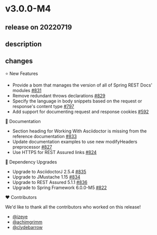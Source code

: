 # v3.0.0-M4

## release on 20220719

## description

## changes

⭐ New Features

* Provide a bom that manages the version of all of Spring REST Docs' modules <a href="https://github.com/spring-projects/spring-restdocs/issues/831" data-hovercard-type="issue" data-hovercard-url="/spring-projects/spring-restdocs/issues/831/hovercard">#831</a>
* Remove redundant throws declarations <a href="https://github.com/spring-projects/spring-restdocs/issues/829" data-hovercard-type="issue" data-hovercard-url="/spring-projects/spring-restdocs/issues/829/hovercard">#829</a>
* Specify the language in body snippets based on the request or response's content type <a href="https://github.com/spring-projects/spring-restdocs/pull/797" data-hovercard-type="pull_request" data-hovercard-url="/spring-projects/spring-restdocs/pull/797/hovercard">#797</a>
* Add support for documenting request and response cookies <a href="https://github.com/spring-projects/spring-restdocs/pull/592" data-hovercard-type="pull_request" data-hovercard-url="/spring-projects/spring-restdocs/pull/592/hovercard">#592</a>

📔 Documentation

* Section heading for Working With Asciidoctor is missing from the reference documentation <a href="https://github.com/spring-projects/spring-restdocs/issues/833" data-hovercard-type="issue" data-hovercard-url="/spring-projects/spring-restdocs/issues/833/hovercard">#833</a>
* Update documentation examples to use new modifyHeaders preprocessor <a href="https://github.com/spring-projects/spring-restdocs/issues/827" data-hovercard-type="issue" data-hovercard-url="/spring-projects/spring-restdocs/issues/827/hovercard">#827</a>
* Use HTTPS for REST Assured links <a href="https://github.com/spring-projects/spring-restdocs/issues/824" data-hovercard-type="issue" data-hovercard-url="/spring-projects/spring-restdocs/issues/824/hovercard">#824</a>

🔨 Dependency Upgrades

* Upgrade to AsciidoctorJ 2.5.4 <a href="https://github.com/spring-projects/spring-restdocs/issues/835" data-hovercard-type="issue" data-hovercard-url="/spring-projects/spring-restdocs/issues/835/hovercard">#835</a>
* Upgrade to JMustache 1.15 <a href="https://github.com/spring-projects/spring-restdocs/issues/834" data-hovercard-type="issue" data-hovercard-url="/spring-projects/spring-restdocs/issues/834/hovercard">#834</a>
* Upgrade to REST Assured 5.1.1 <a href="https://github.com/spring-projects/spring-restdocs/issues/836" data-hovercard-type="issue" data-hovercard-url="/spring-projects/spring-restdocs/issues/836/hovercard">#836</a>
* Upgrade to Spring Framework 6.0.0-M5 <a href="https://github.com/spring-projects/spring-restdocs/issues/822" data-hovercard-type="issue" data-hovercard-url="/spring-projects/spring-restdocs/issues/822/hovercard">#822</a>

❤️ Contributors

We'd like to thank all the contributors who worked on this release!

* <a href="https://github.com/izeye">@izeye</a>
* <a href="https://github.com/achimgrimm">@achimgrimm</a>
* <a href="https://github.com/clydebarrow">@clydebarrow</a>

